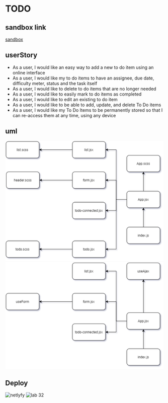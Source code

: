 # TODO

## sandbox link
[sandbox](https://5lbmf.csb.app/)

## userStory 
- As a user, I would like an easy way to add a new to do item using an online interface
- As a user, I would like my to do items to have an assignee, due date, difficulty meter, status and the task itself
- As a user, I would like to delete to do items that are no longer needed
- As a user, I would like to easily mark to do items as completed
- As a user, I would like to edit an existing to do item
- As a user, I would like to be able to add, update, and delete To Do items
- As a user, I would like my To Do Items to be permanently stored so that I can re-access them at any time, using any device

## uml
![](https://github.com/AnwarAbbass/todo/blob/master/react%20(3).png?raw=true)
![](https://github.com/AnwarAbbass/RESTy/blob/main/react%20(5).png?raw=true)

## Deploy
![netlyfy](https://gallant-turing-c8af29.netlify.app/)
![lab 32](https://60e7125cd498ec30e6d4fa9b--modest-noether-ab1d73.netlify.app/)